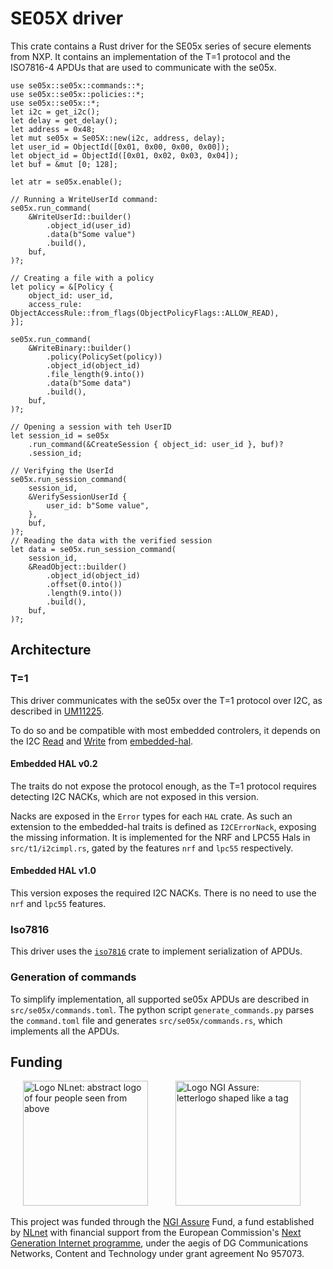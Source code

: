 <!-- Copyright (C) 2023 Nitrokey GmbH -->
<!-- SPDX-License-Identifier: LGPL-3.0-only -->

SE05X driver
===========

This crate contains a Rust driver for the SE05x series of secure elements from NXP.
It contains an implementation of the T=1 protocol and the ISO7816-4 APDUs that are used to communicate with the se05x.

```rust,no_run
use se05x::se05x::commands::*;
use se05x::se05x::policies::*;
use se05x::se05x::*;
let i2c = get_i2c();
let delay = get_delay();
let address = 0x48;
let mut se05x = Se05X::new(i2c, address, delay);
let user_id = ObjectId([0x01, 0x00, 0x00, 0x00]);
let object_id = ObjectId([0x01, 0x02, 0x03, 0x04]);
let buf = &mut [0; 128];

let atr = se05x.enable();

// Running a WriteUserId command:
se05x.run_command(
    &WriteUserId::builder()
        .object_id(user_id)
        .data(b"Some value")
        .build(),
    buf,
)?;

// Creating a file with a policy
let policy = &[Policy {
    object_id: user_id,
    access_rule: ObjectAccessRule::from_flags(ObjectPolicyFlags::ALLOW_READ),
}];

se05x.run_command(
    &WriteBinary::builder()
        .policy(PolicySet(policy))
        .object_id(object_id)
        .file_length(9.into())
        .data(b"Some data")
        .build(),
    buf,
)?;

// Opening a session with teh UserID
let session_id = se05x
    .run_command(&CreateSession { object_id: user_id }, buf)?
    .session_id;

// Verifying the UserId
se05x.run_session_command(
    session_id,
    &VerifySessionUserId {
        user_id: b"Some value",
    },
    buf,
)?;
// Reading the data with the verified session
let data = se05x.run_session_command(
    session_id,
    &ReadObject::builder()
        .object_id(object_id)
        .offset(0.into())
        .length(9.into())
        .build(),
    buf,
)?;
```

Architecture
------------

### T=1

This driver communicates with the se05x over the T=1 protocol over I2C, as described in [UM11225](https://www.nxp.com/webapp/Download?colCode=UM11225).

To do so and be compatible with most embedded controlers, it depends on the I2C [Read](https://docs.rs/embedded-hal/latest/embedded_hal/blocking/i2c/trait.Read.html) and [Write](https://docs.rs/embedded-hal/latest/embedded_hal/blocking/i2c/trait.Write.html) from [embedded-hal](https://docs.rs/embedded-hal/latest/embedded_hal).

#### Embedded HAL v0.2

The traits do not expose the protocol enough, as the T=1 protocol requires detecting I2C NACKs, which are not exposed in this version.

Nacks are exposed in the `Error` types for each `HAL` crate. As such an extension to the embedded-hal traits is defined as `I2CErrorNack`, exposing the missing information.
It is implemented for the NRF and LPC55 Hals in `src/t1/i2cimpl.rs`, gated by the features `nrf` and `lpc55` respectively.

#### Embedded HAL v1.0

This version exposes the required I2C NACKs. There is no need to use the `nrf` and `lpc55` features.

### Iso7816

This driver uses the [`iso7816`](https://docs.rs/iso7816/latest/iso7816/) crate to implement serialization of APDUs.

### Generation of commands

To simplify implementation, all supported se05x APDUs are described in `src/se05x/commands.toml`.
The python script `generate_commands.py` parses the `command.toml` file and generates `src/se05x/commands.rs`, which implements all the APDUs.

Funding
-------

[<img src="https://nlnet.nl/logo/banner.svg" width="200" alt="Logo NLnet: abstract logo of four people seen from above" hspace="20">](https://nlnet.nl/)
[<img src="https://nlnet.nl/image/logos/NGIAssure_tag.svg" width="200" alt="Logo NGI Assure: letterlogo shaped like a tag" hspace="20">](https://nlnet.nl/assure/)

This project was funded through the [NGI Assure](https://nlnet.nl/assure/) Fund, a fund established by [NLnet](https://nlnet.nl/) with financial support from the European Commission's [Next Generation Internet programme](https://ngi.eu/), under the aegis of DG Communications Networks, Content and Technology under grant agreement No 957073.
